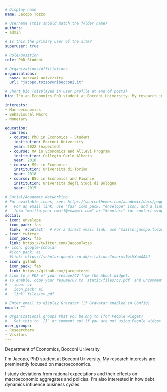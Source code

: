 ```yaml
---
# Display name
name: Jacopo Tozzo

# Username (this should match the folder name)
authors:
- admin

# Is this the primary user of the site?
superuser: true

# Role/position
role: PhD Student

# Organizations/Affiliations
organizations:
- name: Bocconi University
  url: "jacopo.tozzo@unibocconi.it"

# Short bio (displayed in user profile at end of posts)
bio: I'm an Economics PhD student at Bocconi University. My research interests include macroeconomics and behavioural macro. 

interests:
- Macroeconomics
- Behavioural Macro
- Monetary 

education:
  courses:
  - course: PhD in Economics - Student
    institution: Bocconi University
    year: 2022 (expected)
  - course: MA in Economics and Allievi Program
    institution: Collegio Carlo Alberto
    year: 2018
  - course: MSc in Economics
    institution: Università di Torino
    year: 2018
  - course: BSc in Economics and Finance
    institution: Università degli Studi di Bologna
    year: 2015

# Social/Academic Networking
# For available icons, see: https://sourcethemes.com/academic/docs/page-builder/#icons
#   For an email link, use "fas" icon pack, "envelope" icon, and a link in the
#   form "mailto:your-email@example.com" or "#contact" for contact widget.
social:
- icon: envelope
  icon_pack: fas
  link: '#contact'  # For a direct email link, use "mailto:jacopo.tozzo@unibocconi.it".
- icon: twitter
  icon_pack: fab
  link: https://twitter.com/JacopoTozzo
#- icon: google-scholar
  #icon_pack: ai
  #link: https://scholar.google.co.uk/citations?user=sIwtMXoAAAAJ
- icon: github
  icon_pack: fab
  link: https://github.com/jacopotozzo
# Link to a PDF of your resume/CV from the About widget.
# To enable, copy your resume/CV to `static/files/cv.pdf` and uncomment the lines below.
# - icon: cv
#   icon_pack: ai
#   link: files/cv.pdf

# Enter email to display Gravatar (if Gravatar enabled in Config)
email: ""

# Organizational groups that you belong to (for People widget)
#   Set this to `[]` or comment out if you are not using People widget.
user_groups:
- Researchers
- Visitors
---
```

Department of Economics, Bocconi University

I'm Jacopo, PhD student at Bocconi University. My research interests are preminently focused on macroeconomics. 

I study deviations from rational expectations and their effects on macroeconomic aggregates and policies. I'm also interested in how debt dynamics influence business cycles. 
